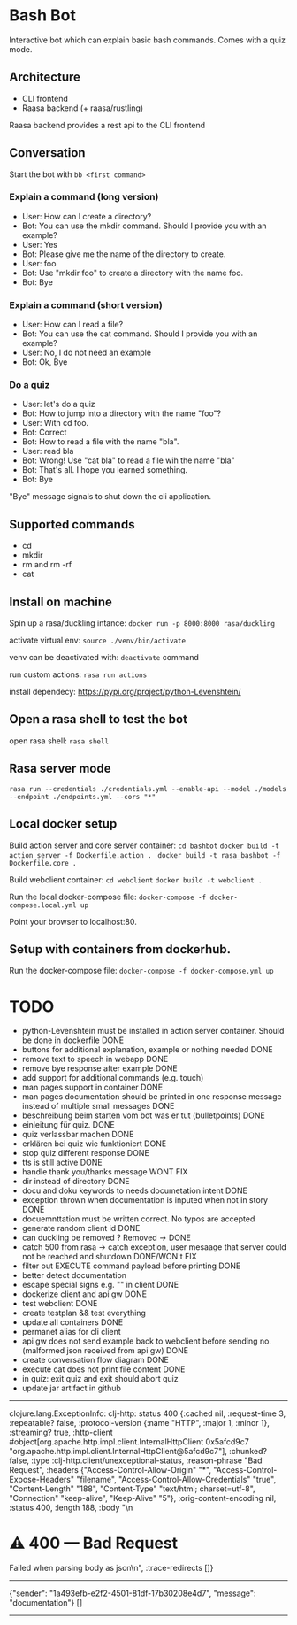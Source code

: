 # Bash Bot

Interactive bot which can explain basic bash commands.
Comes with a quiz mode.

## Architecture
- CLI frontend
- Raasa backend (+ raasa/rustling)

Raasa backend provides a rest api to the CLI frontend

## Conversation

Start the bot with ```bb <first command>```

### Explain a command (long version)
- User: How can I create a directory?
- Bot: You can use the mkdir command. Should I provide you with an example?
- User: Yes
- Bot: Please give me the name of the directory to create.
- User: foo
- Bot: Use "mkdir foo" to create a directory with the name foo.
- Bot: Bye

### Explain a command (short version)
- User: How can I read a file?
- Bot: You can use the cat command. Should I provide you with an example?
- User: No, I do not need an example
- Bot: Ok, Bye

### Do a quiz

- User: let's do a quiz
- Bot: How to jump into a directory with the name "foo"?
- User: With cd foo.
- Bot: Correct
- Bot: How to read a file with the name "bla".
- User: read bla
- Bot: Wrong! Use "cat bla" to read a file wih the name "bla"
- Bot: That's all. I hope you learned something. 
- Bot: Bye

"Bye" message signals to shut down the cli application.

## Supported commands
- cd
- mkdir
- rm <filename> and rm -rf <directory>
- cat

## Install on machine
Spin up a rasa/duckling intance:
```docker run -p 8000:8000 rasa/duckling```

activate virtual env:
```source ./venv/bin/activate```

venv can be deactivated with: ```deactivate``` command

run custom actions:
```rasa run actions```

install dependecy:
https://pypi.org/project/python-Levenshtein/

## Open a rasa shell to test the bot

open rasa shell:
```rasa shell```

## Rasa server mode
```rasa run --credentials ./credentials.yml --enable-api --model ./models --endpoint ./endpoints.yml --cors "*" ```

## Local docker setup

Build action server and core server container:
```cd bashbot```
```docker build -t action_server -f Dockerfile.action . ```
```docker build -t rasa_bashbot -f Dockerfile.core . ```

Build webclient container:
```cd webclient```
```docker build -t webclient . ```

Run the local docker-compose file:
```docker-compose -f docker-compose.local.yml up ```

Point your browser to localhost:80.

## Setup with containers from dockerhub.
Run the docker-compose file:
```docker-compose -f docker-compose.yml up ```


# TODO
- python-Levenshtein must be installed in action server container. Should be done in dockerfile DONE
- buttons for additional explanation, example or nothing needed DONE
- remove text to speech in webapp DONE
- remove bye response after example DONE
- add support for additional commands (e.g. touch)
- man pages support in container DONE
- man pages documentation should be printed in one response message instead of multiple small messages DONE
- beschreibung beim starten vom bot was er tut (bulletpoints) DONE
- einleitung für quiz. DONE
- quiz verlassbar machen DONE
- erklären bei quiz wie funktioniert DONE
- stop quiz different response DONE
- tts is still active DONE
- handle thank you/thanks message WONT FIX
- dir instead of directory DONE
- docu and doku keywords to needs documetation intent DONE
- exception thrown when documentation is inputed when not in story DONE
- docuemnttation must be written correct. No typos are accepted
- generate random client id DONE
- can duckling be removed ? Removed -> DONE
- catch 500 from rasa -> catch exception, user mesaage that server could not be reached and shutdown DONE/WON't FIX
- filter out EXECUTE command payload before printing DONE
- better detect documentation
- escape special signs e.g. "" in client DONE
- dockerize client and api gw DONE
- test webclient DONE
- create testplan && test everything
- update all containers DONE
- permanet alias for cli client
- api gw does not send example back to webclient before sending no. (malformed json received from api gw) DONE
- create conversation flow diagram DONE
- execute cat does not print file content DONE
- in quiz: exit quiz and exit should abort quiz
- update jar artifact in github 

-------------------------------------------------------------------------

clojure.lang.ExceptionInfo: clj-http: status 400 {:cached nil, :request-time 3, :repeatable? false, :protocol-version {:name "HTTP", :major 1, :minor 1}, :streaming? true, :http-client #object[org.apache.http.impl.client.InternalHttpClient 0x5afcd9c7 "org.apache.http.impl.client.InternalHttpClient@5afcd9c7"], :chunked? false, :type :clj-http.client/unexceptional-status, :reason-phrase "Bad Request", :headers {"Access-Control-Allow-Origin" "*", "Access-Control-Expose-Headers" "filename", "Access-Control-Allow-Credentials" "true", "Content-Length" "188", "Content-Type" "text/html; charset=utf-8", "Connection" "keep-alive", "Keep-Alive" "5"}, :orig-content-encoding nil, :status 400, :length 188, :body "<!DOCTYPE html><meta charset=UTF-8><title>400 — Bad Request</title><style>html { font-family: sans-serif }</style>\n<h1>⚠️ 400 — Bad Request</h1><p>Failed when parsing body as json\n", :trace-redirects []}


-------------------------------------------------------------------------

{"sender": "1a493efb-e2f2-4501-81df-17b30208e4d7", "message": "documentation"}
[]

--------------------------------------------------------------------------

